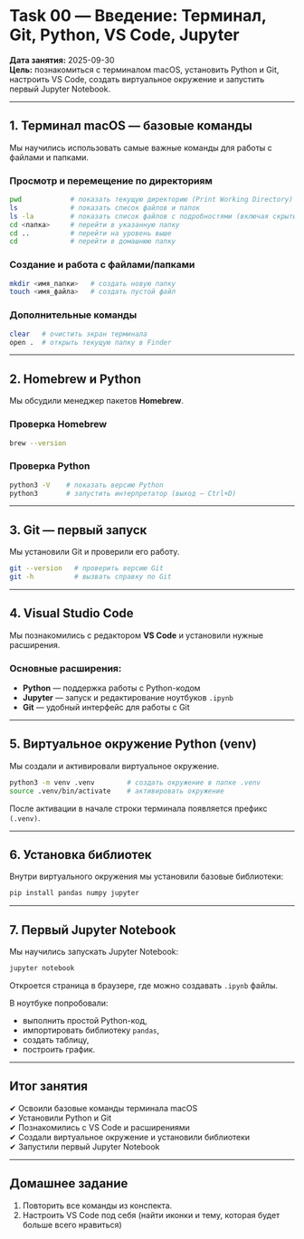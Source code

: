 # Task 00 — Введение: Терминал, Git, Python, VS Code, Jupyter

**Дата занятия:** 2025-09-30  
**Цель:** познакомиться с терминалом macOS, установить Python и Git, настроить VS Code, создать виртуальное окружение и запустить первый Jupyter Notebook.

---

## 1. Терминал macOS — базовые команды

Мы научились использовать самые важные команды для работы с файлами и папками.

### Просмотр и перемещение по директориям
```bash
pwd            # показать текущую директорию (Print Working Directory)
ls             # показать список файлов и папок
ls -la         # показать список файлов с подробностями (включая скрытые)
cd <папка>     # перейти в указанную папку
cd ..          # перейти на уровень выше
cd             # перейти в домашнюю папку
```

### Создание и работа с файлами/папками
```bash
mkdir <имя_папки>   # создать новую папку
touch <имя_файла>   # создать пустой файл
```

### Дополнительные команды
```bash
clear   # очистить экран терминала
open .  # открыть текущую папку в Finder
```

---

## 2. Homebrew и Python

Мы обсудили менеджер пакетов **Homebrew**.

### Проверка Homebrew
```bash
brew --version
```

### Проверка Python
```bash
python3 -V    # показать версию Python
python3       # запустить интерпретатор (выход — Ctrl+D)
```

---

## 3. Git — первый запуск

Мы установили Git и проверили его работу.

```bash
git --version   # проверить версию Git
git -h          # вызвать справку по Git
```

---

## 4. Visual Studio Code

Мы познакомились с редактором **VS Code** и установили нужные расширения.

### Основные расширения:
- **Python** — поддержка работы с Python-кодом  
- **Jupyter** — запуск и редактирование ноутбуков `.ipynb`  
- **Git** — удобный интерфейс для работы с Git  

---

## 5. Виртуальное окружение Python (venv)

Мы создали и активировали виртуальное окружение.

```bash
python3 -m venv .venv        # создать окружение в папке .venv
source .venv/bin/activate    # активировать окружение
```

После активации в начале строки терминала появляется префикс `(.venv)`.

---

## 6. Установка библиотек

Внутри виртуального окружения мы установили базовые библиотеки:

```bash
pip install pandas numpy jupyter
```

---

## 7. Первый Jupyter Notebook

Мы научились запускать Jupyter Notebook:

```bash
jupyter notebook
```

Откроется страница в браузере, где можно создавать `.ipynb` файлы.

В ноутбуке попробовали:
- выполнить простой Python-код,
- импортировать библиотеку `pandas`,
- создать таблицу,
- построить график.

---

## Итог занятия

✔ Освоили базовые команды терминала macOS  
✔ Установили Python и Git  
✔ Познакомились с VS Code и расширениями  
✔ Создали виртуальное окружение и установили библиотеки  
✔ Запустили первый Jupyter Notebook  

---

## Домашнее задание

1. Повторить все команды из конспекта.
2. Настроить VS Code под себя (найти иконки и тему, которая будет больше всего нравиться)